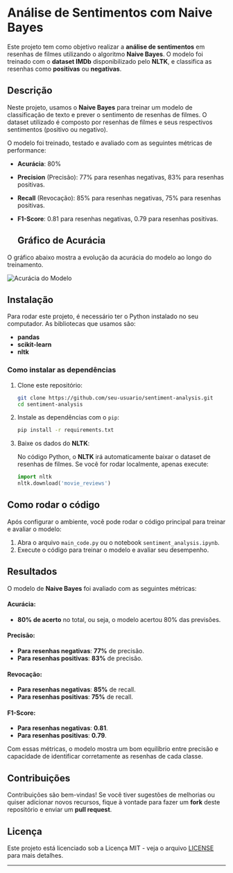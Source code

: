 

# Análise de Sentimentos com Naive Bayes

Este projeto tem como objetivo realizar a **análise de sentimentos** em resenhas de filmes utilizando o algoritmo **Naive Bayes**. O modelo foi treinado com o **dataset IMDb** disponibilizado pelo **NLTK**, e classifica as resenhas como **positivas** ou **negativas**.

## Descrição

Neste projeto, usamos o **Naive Bayes** para treinar um modelo de classificação de texto e prever o sentimento de resenhas de filmes. O dataset utilizado é composto por resenhas de filmes e seus respectivos sentimentos (positivo ou negativo).

O modelo foi treinado, testado e avaliado com as seguintes métricas de performance:
- **Acurácia**: 80%
- **Precision** (Precisão): 77% para resenhas negativas, 83% para resenhas positivas.
- **Recall** (Revocação): 85% para resenhas negativas, 75% para resenhas positivas.
- **F1-Score**: 0.81 para resenhas negativas, 0.79 para resenhas positivas.

  ## Gráfico de Acurácia

O gráfico abaixo mostra a evolução da acurácia do modelo ao longo do treinamento.

![Acurácia do Modelo](images/grafico-acuracia)


## Instalação

Para rodar este projeto, é necessário ter o Python instalado no seu computador. As bibliotecas que usamos são:

- **pandas**
- **scikit-learn**
- **nltk**

### Como instalar as dependências

1. Clone este repositório:

    ```bash
    git clone https://github.com/seu-usuario/sentiment-analysis.git
    cd sentiment-analysis
    ```

2. Instale as dependências com o `pip`:

    ```bash
    pip install -r requirements.txt
    ```

3. Baixe os dados do **NLTK**:

    No código Python, o **NLTK** irá automaticamente baixar o dataset de resenhas de filmes. Se você for rodar localmente, apenas execute:

    ```python
    import nltk
    nltk.download('movie_reviews')
    ```

## Como rodar o código

Após configurar o ambiente, você pode rodar o código principal para treinar e avaliar o modelo:

1. Abra o arquivo `main_code.py` ou o notebook `sentiment_analysis.ipynb`.
2. Execute o código para treinar o modelo e avaliar seu desempenho.

## Resultados

O modelo de **Naive Bayes** foi avaliado com as seguintes métricas:

#### **Acurácia**:
- **80% de acerto** no total, ou seja, o modelo acertou 80% das previsões.

#### **Precisão**:
- **Para resenhas negativas**: **77%** de precisão.
- **Para resenhas positivas**: **83%** de precisão.

#### **Revocação**:
- **Para resenhas negativas**: **85%** de recall.
- **Para resenhas positivas**: **75%** de recall.

#### **F1-Score**:
- **Para resenhas negativas**: **0.81**.
- **Para resenhas positivas**: **0.79**.

Com essas métricas, o modelo mostra um bom equilíbrio entre precisão e capacidade de identificar corretamente as resenhas de cada classe.

## Contribuições

Contribuições são bem-vindas! Se você tiver sugestões de melhorias ou quiser adicionar novos recursos, fique à vontade para fazer um **fork** deste repositório e enviar um **pull request**.

## Licença

Este projeto está licenciado sob a Licença MIT - veja o arquivo [LICENSE](LICENSE) para mais detalhes.

---


